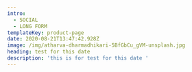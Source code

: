 ```yaml
---
intro:
  - SOCIAL
  - LONG FORM
templateKey: product-page
date: 2020-08-21T13:47:42.928Z
image: /img/atharva-dharmadhikari-5BfGbCu_gVM-unsplash.jpg
heading: test for this date
description: 'this is for test for this date '
---
```


